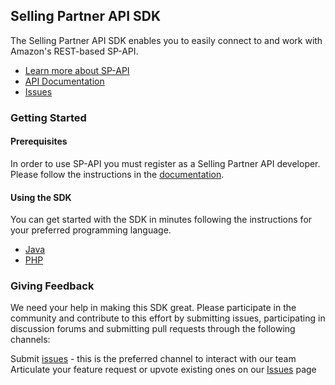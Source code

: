 ## Selling Partner API SDK

The Selling Partner API SDK enables you to easily connect to and work with Amazon's REST-based SP-API. 

* [Learn more about SP-API](https://developer.amazonservices.com/)
* [API Documentation](https://developer-docs.amazon.com/sp-api/)
* [Issues][sdk-issues]

### Getting Started

#### Prerequisites

In order to use SP-API you must register as a Selling Partner API developer. Please follow the instructions in the [documentation](https://developer-docs.amazon.com/sp-api/docs/sp-api-registration-overview).

#### Using the SDK

You can get started with the SDK in minutes following the instructions for your preferred programming language.

* [Java](https://github.com/amzn/selling-partner-api-sdk/blob/main/java/sdk/README.md)
* [PHP](https://github.com/leonardonakagawa/selling-partner-api-sdk/blob/main/php/README.md)

### Giving Feedback

We need your help in making this SDK great. Please participate in the community and contribute to this effort by submitting issues, participating in discussion forums and submitting pull requests through the following channels:

Submit [issues][sdk-issues] - this is the preferred channel to interact with our team
Articulate your feature request or upvote existing ones on our [Issues][sdk-issues] page

[sdk-issues]: https://github.com/amzn/selling-partner-api-sdk/issues

